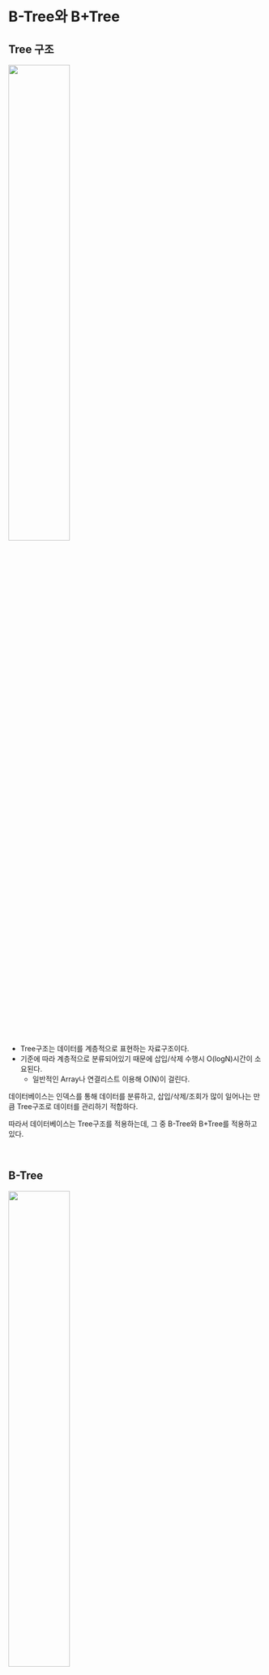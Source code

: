 # B-Tree와 B+Tree

## Tree 구조
<img src="https://github.com/jmxx219/CS-Study/assets/74135929/28675d9b-f9df-4cb2-8f20-d3df9a1ac93b" width="49%">

- Tree구조는 데이터를 계층적으로 표현하는 자료구조이다. 
- 기준에 따라 계층적으로 분류되어있기 때문에 삽입/삭제 수행시 O(logN)시간이 소요된다.
  - 일반적인 Array나 연결리스트 이용해 O(N)이 걸린다.

데이터베이스는 인덱스를 통해 데이터를 분류하고, 삽입/삭제/조회가 많이 일어나는 만큼 Tree구조로 데이터를 관리하기 적합하다.

따라서 데이터베이스는 Tree구조를 적용하는데, 그 중 B-Tree와 B+Tree를 적용하고 있다.

<br/>

## B-Tree

<img src="https://github.com/jmxx219/CS-Study/assets/74135929/f334e7e5-f92b-4d31-a4ab-55a50267ba10" width="49%">

<br>
B-Tree는 이진 트리와 다르게 하나의 노드에 많은 정보를 가지고 있는 형태입니다. 

그림의 파란부분은 각 노드의 key를 나타내며, 빨간부분은 자식 노드를 가르키는 포인터입니다. 

**특징**

하나의 노드가 두개 이상의 값을 가질수 있음
- 최대 자식 수의 개수에 따라 1, 2, 3, .. M차 B-tree가 있음

<br>

데이터가 정렬된 상태로 유지되어 있음(핵심) 
- key 값을 이용해 찾고하는 데이터를 트리 구조를 이용해 찾음


<br>

균형트리이기 때문에 B-tree는 `어떤 값에 대해서도 같은 시간에 결과를 얻을 수 있다`는 `균일성` 장점을 가짐
  
```
균형 트리
- 균형 트리(Balanced-Tree)는 루트 노드부터 리프 노드까지의 거리가 일정한 트리 구조
  - 탐색 성능을 높이기 위해 균형 있게 높이를 유지
- 균형을 유지할 경우, 어떤 데이터를 검색할 때 빠른 속도로 데이터를 찾을 수 있음
- 일반적인 트리인 경우, 탐색하는데 평균적으로 O(logN) 시간 복잡도를 가지지만, 트리가 편향되어 있으면 최악의 시간 복잡도로 O(N)을 가짐
  - 이러한 단점을 보완하기 위해 트리가 편향되지 않도록 항상 밸런스를 유지하는 트리가 필요(균형 트리)
  - 자식들의 밸런스를 잘 유지하면 최악의 경우에도 O(logN) 시간 복잡도를 가짐
- ex) RedBlack-Tree(RBT), B-Tree
```

### B-Tree의 연산
[링크 첨부](https://velog.io/@emplam27/%EC%9E%90%EB%A3%8C%EA%B5%AC%EC%A1%B0-%EA%B7%B8%EB%A6%BC%EC%9C%BC%EB%A1%9C-%EC%95%8C%EC%95%84%EB%B3%B4%EB%8A%94-B-Tree)

<br/>

## B+Tree
<img src="https://github.com/jmxx219/CS-Study/assets/74135929/f6bffbc0-e811-4f61-b97d-80130d5ff7dc" width="49%">

<br>

B+Tree는 B-Tree에서 개선된 구조로, B-tree와 달리 실제 데이터는 리프노드에만 저장한다.

리프노드들간의 연결되어 있어, 범위 탐색시 B-Tree보다 좋은 성능을 낼 수 있다.

<br>

### B+Tree 특징

중복 키를 가짐
  - 내부 노드들이 데이터를 가지고 있지 않기 때문에 리프 노드들이 키와 데이터를 모두 가지고 있어야 함

리프 노드를 제외하고 데이터를 담아두지 않기 때문에 메인 메모리를 더 확보해 더 많은 key를 수용할 수 있음
  - 하나의 노드에 더 많은 key들을 담을 수 있기 때문에 트리의 높이는 더 낮아짐
  - cache hit를 높일 수 있음

<br/>

### B-tree와 B+tree의 비교

|   비교    |          B-tree           |          B+tree           |
|:-------:|:-------------------------:|:-------------------------:|
| 데이터 저장  |  모든 내부, 리프 노드들이 데이터를 가짐   |       리프노드만 데이터를 가짐       |
|  검색 속도  |       모든 노드 검색, 느림        |       리프노드에서 선형 탐색        |
|  키 중복   |            없음             |            있음             |
|   삭제    | 내부 노드의 삭제는 복잡하고 트리 변경이 많음 | 어떠한 노드든 리프에 있기 때문에 삭제가 쉬움 |
| 링크드 리스트 |           존재 x            |    리프 노드는 링크드 리스트로 저장됨    |
|   높이    |     특정 갯수의 노드는 높이가 높음     | 같은 노드일 때 B-tree보다 높이가 낮음  |
|   사용    |       데이터베이스, 검색엔진        |     멀티레벨 인덱스, DB 인덱스      |


<br/>

## DB는 여러 자료구조 중에 왜 B-Tree/B+Tree를 사용할까?

#### 자료구조
- 해시테이블
  - 탐색 시간이 제일 빠름
  - 모든 값이 정렬되어 있지 않기 때문에, 해시 테이블에서는 특정 기준보다 크거나 작은 값(부등호)을 찾을 수 없음
  - 따라서 기준 값보다 크거나 작은 요소들을 항상 탐색할 수 있어야 하는 DB 인넥스 용도로는 맞지 않음
  
- RedBlack-Tree(RBT)
  - B-tree와 큰 차이는 `하나의 노드가 가지는 데이터의 개수`
  - RedBlack-Tree는 무조건 하나의 노드에 하나의 데이터 요소만 가지고, B-Tree는 하나의 노드에 여러 개의 데이터 요소를 저장(배열처럼 저장되어 있음)함
    - B-Tree는 같은 노드 상 데이터를 탐색할 때는 포인터 접근이 아닌, 실제 메모리 디스크에서 바로 다음 인덱스의 접근을 함
    - 하지만 RedBlack-Tree는 각 노드마다 무조건 하나의 데이터만 가지기 때문에 데이터를 접근할 때 무조건 참조 포인터로 접근하게 됨

- 배열
  - 참조 포인터라는 개념이 없고, 모든 데이터가 메모리 상 차례대로 저장되어 있어 접근이 매우 빠름
  - 탐색 속도로만 본다면 B-Tree보다 훨씬 빠름
  - 해시 테이블과 다르게 정렬 상태로 유지할 수있어 부등호 연산에도 문제가 없음
  - 하지만 배열이 B-Tree보다 빠른 것은 `탐색`뿐임
    - 배열 내에서 데이터의 저장, 삭제가 일어나는 순간 훨씬 비효율적인 성능이 발생하게 됨

<br/>

**B-Tree의 배열 형식의 접근과 RedBlack-Tree의 참조 포인터 접근**
- 둘다 시간 복잡도는 O(logN)이지만, 이는 알고리즘 처리에 대한 이론적인 시간 계산 방식일 뿐임
  - 물리적, 절대적인 시간 개념으로는 배열 접근이 훨씬 빠름
- 참조 포인터로 접근
  - 참조 포인터로 메모리에 접근하는 것은 실제 메모리상 순서대로 저장이 되었든 안되었든, 접근하려는 주소를 연산을 통해 직접 알아내어야 함
  - 이는 주소를 알아내는데 CPU가 내부적으로 많은 연산을 하게 됨
- 배열 형식의 접근
  - 배열은 데이터들이 메모리 공간에 차례대로 저장되어 있으므로 접근할 주소를 바로 알 수 있음
  - 따라서 메모리 주소를 알아내는데 성능 영향이 없음
  - B-tree도 자식 노드를 접근할 때는 참조 포인터로 접근함
    - 하지만 하나의 노드가 가지는 데이터 개수가 많아질수록 포인터 개수는 확연히 줄어들고, 트리 내에서 데이터가 많아질수록 이러한 차이는 더욱 커짐
- 결국 포인터 접근 수의 차이로 B-Tree가 RedBlack-Tree보다 탐색 시간이 더 빠름

<br/>

#### 데이터베이스 인덱스로 적합한 자료구조인 B-tree
- 항상 정렬된 상태로 특정 값보다 크고 작은 부등호 연산에 문제가 없음
- 참조 포인터가 적어 방대한 데이터 양에도 빠른 메모리 접근이 가능함
- 데이터 탐색뿐만 아니라, 저장, 수정, 삭제에도 항상 O(logN)의 시간 복잡도를 가짐

<br/>

### InnoDB의 B+tree
- MySQL의 DB engine인 InnoDB는 B+tree로 인덱싱을 처리함
- InnoDB에서 사용된 B+tree
  - 같은 레벨의 노드끼리는 Linked List가 아닌 Double Linked List를 사용
  - 자식 노드로는 Single Linked List로 연결되어 있음
  - key의 범위마다 찾아가야할 페이지 넘버(포인터)가 있는데, 해당 페이지 넘버를 통해 곧바로 다음 노드로 넘어감
  - 리프 노드에서 디스크에 존재하는 데이터의 주소값을 구할 수 있고, Linked List 통해 탐색도 가능함
